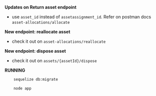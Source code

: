 **Updates on Return asset endpoint**
- use `asset_id` instead of `assetassignment_id`. Refer on postman docs `asset-allocations/allocate`

**New endpoint: reallocate asset**
- check it out on `asset-allocations/reallocate`

**New endpoint: dispose asset**
- check it out on `assets/{assetId}/dispose`

**RUNNING**
```sh 
    sequelize db:migrate
```
```sh 
    node app
```
